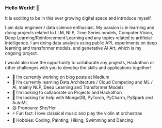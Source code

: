 ### Hello World! 👋

It is exciting to be in this ever growing digital space and introduce myself.

I am data engineer / data science enthusiast. My passion is in learning and doing projects related to LLM, NLP, Time Series models, Computer Vision, Deep Learning/Reinforcement Learning and any topics related to artificial intelligence. I am doing data analysis using public API, experiments on deep learning and transformer models, and generative AI Art, which is my ongoing project.

I would also love the opportunity to collaborate any projects, Hackathon or other challenges with you to develop the skills and applications together! 

- 🔭 I’m currently working on blog posts at Medium
- 🌱 I’m currently learning Data Architecture / Cloud Computing and ML / AI, mainly NLP, Deep Learning and Transformer Models
- 👯 I’m looking to collaborate on Projects and Hackathon
- 🤔 I’m looking for help with MongoDB, PyTorch, PyCharm, PySpark and AutoML
- 😄 Pronouns: She/Her
- ⚡ Fun fact: I love classical music and play the violin at orchestras
- :rocket: Hobbies: Coding, Painting, Hiking, Swimming and Dancing
